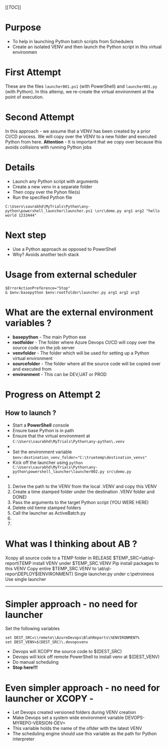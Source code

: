 [[_TOC_]]

# Purpose
- To help in launching Python batch scripts from Schedulers
- Create an isolated VENV and then launch the Python script in this virtual environmen


# First Attempt
These are the files `launcher001.ps1` (with PowerShell) and `launcher001.py` (with Python). In this attemp, we re-create the virtual environment at the point of execution.

# Second Attempt
In this approach - we assume that a VENV has been created by a prior CI/CD process. We will copy over the VENV to a new folder and executed Python from here. **Attention** - It is important that we copy over because this avoids collisions with running Python jobs

# Details
- Launch any Python script with arguments
- Create a new venv in a separate folder
- Then copy over the Pyhon file(s)
- Run the specified Python file

```
C:\Users\saurabhd\MyTrials\Python\any-python\powershell_launcher\launcher.ps1 \src\demo.py arg1 arg2 "hello world 1233444"
```

# Next step
- Use a Python approach as opposed to PowerShell
- Why? Avoids another tech stack

# Usage from external scheduler
```
$ErrorActionPreference="Stop"
& $env:basepython $env:rootfolder\launcher.py arg1 arg2 arg3
```

# What are the external environment variables ?
- **basepython** - The main Python exe
- **rootfolder** - The folder where Azure Devops CI/CD will copy over the source code on the job server
- **venvfolder** - The folder which will be used for setting up a Python virtual environment
- **sourcefolder** - The folder where all the source code will be copied over and executed from
- **environment** - This can be DEV,UAT or PROD


# Progress on Attempt 2

## How to launch ?
- Start a **PowerShell** console
- Ensure base Python is in path
- Ensure that the virtual environment at `C:\Users\saurabhd\MyTrials\Python\any-python\.venv`
- 
- Set the environment variable `$env:destination_venv_folder="C:\truetemp\destination_venvs"`
- Kick off the launcher using `python C:\Users\saurabhd\MyTrials\Python\any-python\powershell_launcher\launcher002.py src\demo.py`
- 


1. Derive the path to the VENV from the local .VENV and copy this VENV
1. Create a time stamped folder under the destination .VENV folder and DONE)
1. Pass the arguments to the target Python script (YOU WERE HERE)
1. Delete old tieme stamped folders
1. Call the launcher as ActiveBatch.py
1. 
1. 


# What was I thinking about AB ?
Xcopy all source code to a TEMP folder in RELEASE   $TEMP_SRC=\\ab\ql-report\TEMP
install VENV under $TEMP_SRC\.VENV
Pip install packages to this VENV
Copy entire $TEMP_SRC\.VENV to \\ab\ql-repor\DEPLOY\$(ENVIRONMENT)
Single launcher.py under c:\petroineos\
Use single launcher


---

# Simpler approach - no need for launcher

Set the following variables

```
set DEST_SRC=\\remote\\AzureDevops\BlahReports\%ENVIRONMENT%
set DEST_VENV=$(DEST_SRC)\.devopsvenv 

```


- Devops will XCOPY the source code to $(DEST_SRC)
- Devops will kick off remote PowerShell to install venv at $(DEST_VENV)
- Do manual scheduling
- **Stop here!!!**


# Even simpler approach - no need for launcher or XCOPY - 
- Let Devops created versioned folders during VENV creation
- Make Devops set a system wide environment variable DEVOPS-MYREPO-VERSION-DEV=<pipeline version >
- This variable holds the name of the oflder with the latest VENV 
- The scheduling engine should use this variable as the path for Python interpreter

